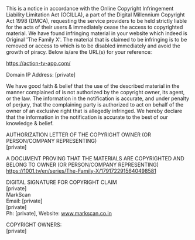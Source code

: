 This is a notice in accordance with the Online Copyright Infringement Liability Limitation Act (OCILLA), a part of the Digital Millennium Copyright Act 1998 (DMCA), requesting the service providers to be held strictly liable for the acts of their users & immediately cease the access to copyrighted material. We have found infringing material in your website which indeed is Original 'The Family X'. The material that is claimed to be infringing is to be removed or access to which is to be disabled immediately and avoid the growth of piracy. Below is/are the URL(s) for your reference:

https://action-tv-app.com/

Domain IP Address: [private]

We have good faith & belief that the use of the described material in the manner complained of is not authorized by the copyright owner, its agent, or the law. The information in the notification is accurate, and under penalty of perjury, that the complaining party is authorized to act on behalf of the owner of an exclusive right that is allegedly infringed. We hereby declare that the information in the notification is accurate to the best of our knowledge & belief.

AUTHORIZATION LETTER OF THE COPYRIGHT OWNER (OR PERSON/COMPANY REPRESENTING)  
[private]  

A DOCUMENT PROVING THAT THE MATERIALS ARE COPYRIGHTED AND BELONG TO OWNER (OR PERSON/COMPANY REPRESENTING)  
https://1001.tv/en/series/The-Family-X/1791722915640498581

DIGITAL SIGNATURE FOR COPYRIGHT CLAIM  
[private]  
MarkScan  
Email: [private]  
[private]  
Ph: [private], Website: www.markscan.co.in  

COPYRIGHT OWNERS:  
[private]
